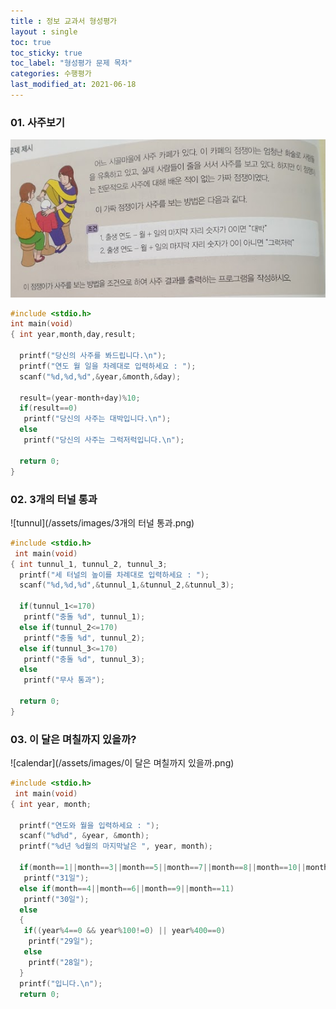 ```yaml
---
title : 정보 교과서 형성평가
layout : single
toc: true
toc_sticky: true
toc_label: "형성평가 문제 목차"
categories: 수행평가
last_modified_at: 2021-06-18
---
```


### 01. 사주보기
![saju](/assets/images/사주보기.png)
~~~C
#include <stdio.h>
int main(void)
{ int year,month,day,result;

  printf("당신의 사주를 봐드립니다.\n");
  printf("연도 월 일을 차례대로 입력하세요 : ");
  scanf("%d,%d,%d",&year,&month,&day);
  
  result=(year-month+day)%10;
  if(result==0)
   printf("당신의 사주는 대박입니다.\n");
  else
   printf("당신의 사주는 그럭저럭입니다.\n");

  return 0;
}
~~~

### 02. 3개의 터널 통과
![tunnul](/assets/images/3개의 터널 통과.png)
~~~C
#include <stdio.h>
 int main(void)
{ int tunnul_1, tunnul_2, tunnul_3;
  printf("세 터널의 높이를 차례대로 입력하세요 : ");
  scanf("%d,%d,%d",&tunnul_1,&tunnul_2,&tunnul_3);
  
  if(tunnul_1<=170)
   printf("충돌 %d", tunnul_1);
  else if(tunnul_2<=170)
   printf("충돌 %d", tunnul_2);
  else if(tunnul_3<=170)
   printf("충돌 %d", tunnul_3);
  else
   printf("무사 통과");
   
  return 0;
}
~~~ 

### 03. 이 달은 며칠까지 있을까?
![calendar](/assets/images/이 달은 며칠까지 있을까.png)
~~~C
#include <stdio.h>
 int main(void)
{ int year, month;
  
  printf("연도와 월을 입력하세요 : ");
  scanf("%d%d", &year, &month);
  printf("%d년 %d월의 마지막날은 ", year, month);

  if(month==1||month==3||month==5||month==7||month==8||month==10||month==12)
   printf("31일");
  else if(month==4||month==6||month==9||month==11)
   printf("30일");
  else
  {
   if((year%4==0 && year%100!=0) || year%400==0)
    printf("29일");
   else
    printf("28일");
  }
  printf("입니다.\n");
  return 0;
  ~~~
